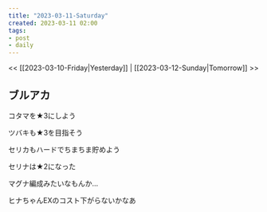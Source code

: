 ```yaml
---
title: "2023-03-11-Saturday"
created: 2023-03-11 02:00
tags:
- post
- daily
---
```


<< [[2023-03-10-Friday|Yesterday]] | [[2023-03-12-Sunday|Tomorrow]] >>


## ブルアカ

コタマを★3にしよう

ツバキも★3を目指そう

セリカもハードでちまちま貯めよう

セリナは★2になった

マグナ編成みたいなもんか…

ヒナちゃんEXのコスト下がらないかなあ